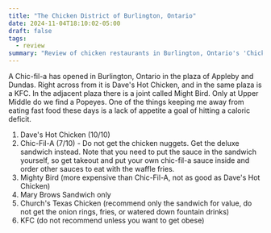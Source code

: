 ```yaml
---
title: "The Chicken District of Burlington, Ontario"
date: 2024-11-04T18:10:02-05:00
draft: false
tags:
  - review
summary: "Review of chicken restaurants in Burlington, Ontario's 'Chicken District,' including Dave's Hot Chicken, Chic-fil-a, KFC, and more."
---
```


A Chic-fil-a has opened in Burlington, Ontario in the plaza of Appleby and Dundas. Right across from it is Dave's Hot Chicken, and in the same plaza is a KFC. In the adjacent plaza there is a joint called Might Bird. Only at Upper Middle do we find a Popeyes. One of the things keeping me away from eating fast food these days is a lack of appetite a goal of hitting a caloric deficit.

1. Dave's Hot Chicken (10/10)
2. Chic-Fil-A (7/10) - Do not get the chicken nuggets. Get the deluxe sandwich instead. Note that you need to put the sauce in the sandwich yourself, so get takeout and put your own chic-fil-a sauce inside and order other sauces to eat with the waffle fries.
3. Mighty Bird (more expensive than Chic-Fil-A, not as good as Dave's Hot Chicken)
4. Mary Brows Sandwich only
5. Church's Texas Chicken (recommend only the sandwich for value, do not get the onion rings, fries, or watered down fountain drinks)
6. KFC (do not recommend unless you want to get obese)
